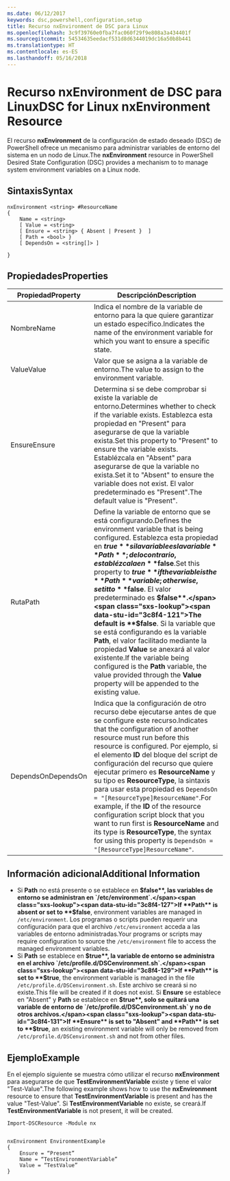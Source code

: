 ```yaml
---
ms.date: 06/12/2017
keywords: dsc,powershell,configuration,setup
title: Recurso nxEnvironment de DSC para Linux
ms.openlocfilehash: 3c9f39760e0fba7fac060f29f9e808a3a434401f
ms.sourcegitcommit: 54534635eedacf531d8d6344019dc16a50b8b441
ms.translationtype: HT
ms.contentlocale: es-ES
ms.lasthandoff: 05/16/2018
---
```

# <a name="dsc-for-linux-nxenvironment-resource"></a><span data-ttu-id="3c8f4-103">Recurso nxEnvironment de DSC para Linux</span><span class="sxs-lookup"><span data-stu-id="3c8f4-103">DSC for Linux nxEnvironment Resource</span></span>

<span data-ttu-id="3c8f4-104">El recurso **nxEnvironment** de la configuración de estado deseado (DSC) de PowerShell ofrece un mecanismo para administrar variables de entorno del sistema en un nodo de Linux.</span><span class="sxs-lookup"><span data-stu-id="3c8f4-104">The **nxEnvironment** resource in PowerShell Desired State Configuration (DSC) provides a mechanism to to manage system environment variables on a Linux node.</span></span>

## <a name="syntax"></a><span data-ttu-id="3c8f4-105">Sintaxis</span><span class="sxs-lookup"><span data-stu-id="3c8f4-105">Syntax</span></span>

```
nxEnvironment <string> #ResourceName
{
    Name = <string>
    [ Value = <string>
    [ Ensure = <string> { Absent | Present }  ]
    [ Path = <bool> }
    [ DependsOn = <string[]> ]

}
```

## <a name="properties"></a><span data-ttu-id="3c8f4-106">Propiedades</span><span class="sxs-lookup"><span data-stu-id="3c8f4-106">Properties</span></span>

|  <span data-ttu-id="3c8f4-107">Propiedad</span><span class="sxs-lookup"><span data-stu-id="3c8f4-107">Property</span></span> |  <span data-ttu-id="3c8f4-108">Descripción</span><span class="sxs-lookup"><span data-stu-id="3c8f4-108">Description</span></span> |
|---|---|
| <span data-ttu-id="3c8f4-109">Nombre</span><span class="sxs-lookup"><span data-stu-id="3c8f4-109">Name</span></span>| <span data-ttu-id="3c8f4-110">Indica el nombre de la variable de entorno para la que quiere garantizar un estado específico.</span><span class="sxs-lookup"><span data-stu-id="3c8f4-110">Indicates the name of the environment variable for which you want to ensure a specific state.</span></span>|
| <span data-ttu-id="3c8f4-111">Value</span><span class="sxs-lookup"><span data-stu-id="3c8f4-111">Value</span></span>| <span data-ttu-id="3c8f4-112">Valor que se asigna a la variable de entorno.</span><span class="sxs-lookup"><span data-stu-id="3c8f4-112">The value to assign to the environment variable.</span></span>|
| <span data-ttu-id="3c8f4-113">Ensure</span><span class="sxs-lookup"><span data-stu-id="3c8f4-113">Ensure</span></span>| <span data-ttu-id="3c8f4-114">Determina si se debe comprobar si existe la variable de entorno.</span><span class="sxs-lookup"><span data-stu-id="3c8f4-114">Determines whether to check if the variable exists.</span></span> <span data-ttu-id="3c8f4-115">Establezca esta propiedad en "Present" para asegurarse de que la variable exista.</span><span class="sxs-lookup"><span data-stu-id="3c8f4-115">Set this property to "Present" to ensure the variable exists.</span></span> <span data-ttu-id="3c8f4-116">Establézcala en "Absent" para asegurarse de que la variable no exista.</span><span class="sxs-lookup"><span data-stu-id="3c8f4-116">Set it to "Absent" to ensure the variable does not exist.</span></span> <span data-ttu-id="3c8f4-117">El valor predeterminado es "Present".</span><span class="sxs-lookup"><span data-stu-id="3c8f4-117">The default value is "Present".</span></span>|
| <span data-ttu-id="3c8f4-118">Ruta</span><span class="sxs-lookup"><span data-stu-id="3c8f4-118">Path</span></span>| <span data-ttu-id="3c8f4-119">Define la variable de entorno que se está configurando.</span><span class="sxs-lookup"><span data-stu-id="3c8f4-119">Defines the environment variable that is being configured.</span></span> <span data-ttu-id="3c8f4-120">Establezca esta propiedad en **$true** si la variable es la variable **Path**; de lo contrario, establézcala en **$false**.</span><span class="sxs-lookup"><span data-stu-id="3c8f4-120">Set this property to **$true** if the variable is the **Path** variable; otherwise, set it to **$false**.</span></span> <span data-ttu-id="3c8f4-121">El valor predeterminado es **$false**.</span><span class="sxs-lookup"><span data-stu-id="3c8f4-121">The default is **$false**.</span></span> <span data-ttu-id="3c8f4-122">Si la variable que se está configurando es la variable **Path**, el valor facilitado mediante la propiedad **Value** se anexará al valor existente.</span><span class="sxs-lookup"><span data-stu-id="3c8f4-122">If the variable being configured is the **Path** variable, the value provided through the **Value** property will be appended to the existing value.</span></span>|
| <span data-ttu-id="3c8f4-123">DependsOn</span><span class="sxs-lookup"><span data-stu-id="3c8f4-123">DependsOn</span></span> | <span data-ttu-id="3c8f4-124">Indica que la configuración de otro recurso debe ejecutarse antes de que se configure este recurso.</span><span class="sxs-lookup"><span data-stu-id="3c8f4-124">Indicates that the configuration of another resource must run before this resource is configured.</span></span> <span data-ttu-id="3c8f4-125">Por ejemplo, si el elemento **ID** del bloque del script de configuración del recurso que quiere ejecutar primero es **ResourceName** y su tipo es **ResourceType**, la sintaxis para usar esta propiedad es `DependsOn = "[ResourceType]ResourceName"`.</span><span class="sxs-lookup"><span data-stu-id="3c8f4-125">For example, if the **ID** of the resource configuration script block that you want to run first is **ResourceName** and its type is **ResourceType**, the syntax for using this property is `DependsOn = "[ResourceType]ResourceName"`.</span></span>|

## <a name="additional-information"></a><span data-ttu-id="3c8f4-126">Información adicional</span><span class="sxs-lookup"><span data-stu-id="3c8f4-126">Additional Information</span></span>

* <span data-ttu-id="3c8f4-127">Si **Path** no está presente o se establece en **$false**, las variables de entorno se administran en `/etc/environment`.</span><span class="sxs-lookup"><span data-stu-id="3c8f4-127">If **Path** is absent or set to **$false**, environment variables are managed in `/etc/environment`.</span></span> <span data-ttu-id="3c8f4-128">Los programas o scripts pueden requerir una configuración para que el archivo `/etc/environment` acceda a las variables de entorno administradas.</span><span class="sxs-lookup"><span data-stu-id="3c8f4-128">Your programs or scripts may require configuration to source the `/etc/environment` file to access the managed environment variables.</span></span>
* <span data-ttu-id="3c8f4-129">Si **Path** se establece en **$true**, la variable de entorno se administra en el archivo `/etc/profile.d/DSCenvironment.sh`.</span><span class="sxs-lookup"><span data-stu-id="3c8f4-129">If **Path** is set to **$true**, the environment variable is managed in the file `/etc/profile.d/DSCenvironment.sh`.</span></span> <span data-ttu-id="3c8f4-130">Este archivo se creará si no existe.</span><span class="sxs-lookup"><span data-stu-id="3c8f4-130">This file will be created if it does not exist.</span></span> <span data-ttu-id="3c8f4-131">Si **Ensure** se establece en "Absent" y **Path** se establece en **$true**, solo se quitará una variable de entorno de `/etc/profile.d/DSCenvironment.sh` y no de otros archivos.</span><span class="sxs-lookup"><span data-stu-id="3c8f4-131">If **Ensure** is set to "Absent" and **Path** is set to **$true**, an existing environment variable will only be removed from `/etc/profile.d/DSCenvironment.sh` and not from other files.</span></span>

## <a name="example"></a><span data-ttu-id="3c8f4-132">Ejemplo</span><span class="sxs-lookup"><span data-stu-id="3c8f4-132">Example</span></span>

<span data-ttu-id="3c8f4-133">En el ejemplo siguiente se muestra cómo utilizar el recurso **nxEnvironment** para asegurarse de que **TestEnvironmentVariable** existe y tiene el valor "Test-Value".</span><span class="sxs-lookup"><span data-stu-id="3c8f4-133">The following example shows how to use the **nxEnvironment** resource to ensure that **TestEnvironmentVariable** is present and has the value "Test-Value".</span></span> <span data-ttu-id="3c8f4-134">Si **TestEnvironmentVariable** no existe, se creará.</span><span class="sxs-lookup"><span data-stu-id="3c8f4-134">If **TestEnvironmentVariable** is not present, it will be created.</span></span>

```
Import-DSCResource -Module nx


nxEnvironment EnvironmentExample
{
    Ensure = “Present”
    Name = “TestEnvironmentVariable”
    Value = “TestValue”
}
```